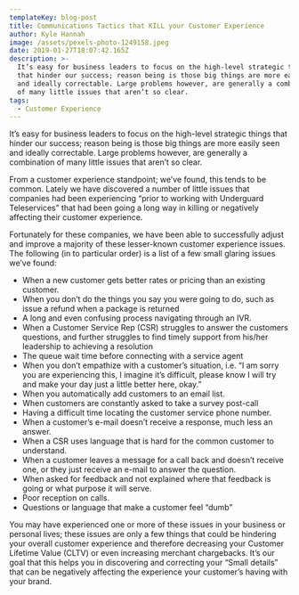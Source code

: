 ```yaml
---
templateKey: blog-post
title: Communications Tactics that KILL your Customer Experience
author: Kyle Hannah
image: /assets/pexels-photo-1249158.jpeg
date: 2019-01-27T18:07:42.165Z
description: >-
  It’s easy for business leaders to focus on the high-level strategic things
  that hinder our success; reason being is those big things are more easily seen
  and ideally correctable. Large problems however, are generally a combination
  of many little issues that aren’t so clear.
tags:
  - Customer Experience
---
```

It’s easy for business leaders to focus on the high-level strategic things that hinder our success; reason being is those big things are more easily seen and ideally correctable. Large problems however, are generally a combination of many little issues that aren’t so clear.

From a customer experience standpoint; we’ve found, this tends to be common. Lately we have discovered a number of little issues that companies had been experiencing “prior to working with Underguard Teleservices” that had been going a long way in killing or negatively affecting their customer experience.

Fortunately for these companies, we have been able to successfully adjust and improve a majority of these lesser-known customer experience issues. The following (in to particular order) is a list of a few small glaring issues we’ve found:

* When a new customer gets better rates or pricing than an existing customer.
* When you don’t do the things you say you were going to do, such as issue a refund when a package is returned
* A long and even confusing process navigating through an IVR.
* When a Customer Service Rep (CSR) struggles to answer the customers questions, and further struggles to find timely support from his/her leadership to achieving a resolution
* The queue wait time before connecting with a service agent
* When you don’t empathize with a customer’s situation, i.e. “I am sorry you are experiencing this, I imagine it’s difficult, please know I will try and make your day just a little better here, okay.”
* When you automatically add customers to an email list.
* When customers are constantly asked to take a survey post-call
* Having a difficult time locating the customer service phone number.
* When a customer’s e-mail doesn’t receive a response, much less an answer.
* When a CSR uses language that is hard for the common customer to understand.
* When a customer leaves a message for a call back and doesn’t receive one, or they just receive an e-mail to answer the question.
* When asked for feedback and not explained where that feedback is going or what purpose it will serve.
* Poor reception on calls.
* Questions or language that make a customer feel “dumb”

 

You may have experienced one or more of these issues in your business or personal lives; these issues are only a few things that could be hindering your overall customer experience and therefore decreasing your Customer Lifetime Value (CLTV) or even increasing merchant chargebacks. It’s our goal that this helps you in discovering and correcting your “Small details” that can be negatively affecting the experience your customer’s having with your brand.
